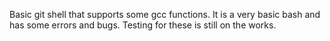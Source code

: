 Basic git shell that supports some gcc functions. It is a very basic bash and has some errors and bugs. Testing for these is still on the works.

